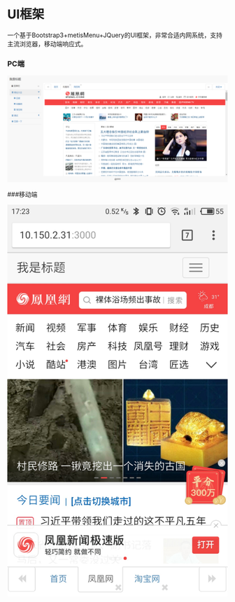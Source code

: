 # UI框架
一个基于Bootstrap3+metisMenu+JQuery的UI框架，非常合适内网系统，支持主流浏览器，移动端响应式。

### PC端

<img src="./img/pc.png"/> 

###移动端

<img src="./img/mobile.jpg"/>

